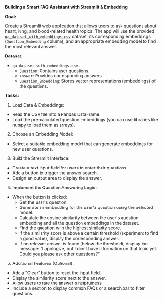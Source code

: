 **Building a Smart FAQ Assistant with Streamlit & Embedding**

**Goal:**

Create a Streamlit web application that allows users to ask questions about heart, lung, and blood-related health topics. The app will use the provided [`qa_dataset_with_embeddings.csv`](https://drive.google.com/file/d/1g6DaU_WcdlHFYlSoeVqEzyFVq05IiKQq/view?usp=drive_link) dataset, its corresponding embeddings (`Question_Embedding` column), and an appropriate embedding model to find the most relevant answer.

**Dataset:**

* `qa_dataset_with_embeddings.csv` :
  * `Question`: Contains user questions.
  * `Answer`: Provides corresponding answers.
  * `Question_Embedding`: Stores vector representations (embeddings) of the questions.

**Tasks:**

1. Load Data & Embeddings:

  * Read the CSV file into a Pandas DataFrame.
  * Load the pre-calculated question embeddings (you can use libraries like numpy to load them as arrays).

2. Choose an Embedding Model:

  * Select a suitable embedding model that can generate embeddings for new user questions.
3. Build the Streamlit Interface:

  * Create a text input field for users to enter their questions.
  * Add a button to trigger the answer search.
  * Design an output area to display the answer.
4. Implement the Question Answering Logic:

  * When the button is clicked:
    * Get the user's question.
    * Generate an embedding for the user's question using the selected model.
    * Calculate the cosine similarity between the user's question embedding and all the question embeddings in the dataset.
    * Find the question with the highest similarity score.
    * If the similarity score is above a certain threshold (experiment to find a good value), display the corresponding answer.
    * If no relevant answer is found (below the threshold), display the message: "I apologize, but I don't have information on that topic yet. Could you please ask other questions?"
5. Additional Features (Optional):

  * Add a "Clear" button to reset the input field.
  * Display the similarity score next to the answer.
  * Allow users to rate the answer's helpfulness.
  * Include a section to display common FAQs or a search bar to filter questions.
